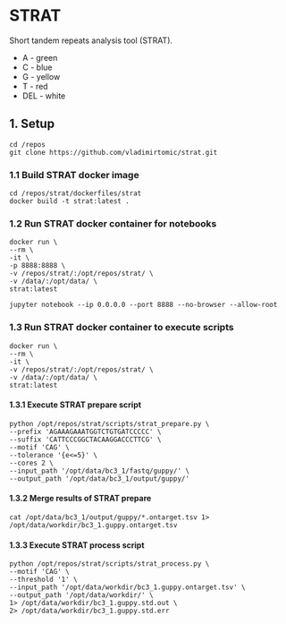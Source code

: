 # STRAT

Short tandem repeats analysis tool (STRAT).

- A - green
- C - blue
- G - yellow
- T - red
- DEL - white

## 1. Setup

```
cd /repos
git clone https://github.com/vladimirtomic/strat.git
```

### 1.1 Build STRAT docker image

```
cd /repos/strat/dockerfiles/strat
docker build -t strat:latest .
```

### 1.2 Run STRAT docker container for notebooks

```
docker run \
--rm \
-it \
-p 8888:8888 \
-v /repos/strat/:/opt/repos/strat/ \
-v /data/:/opt/data/ \
strat:latest
```

```
jupyter notebook --ip 0.0.0.0 --port 8888 --no-browser --allow-root
```

### 1.3 Run STRAT docker container to execute scripts

```
docker run \
--rm \
-it \
-v /repos/strat/:/opt/repos/strat/ \
-v /data/:/opt/data/ \
strat:latest
```

#### 1.3.1 Execute STRAT prepare script

```
python /opt/repos/strat/scripts/strat_prepare.py \
--prefix 'AGAAAGAAATGGTCTGTGATCCCCC' \
--suffix 'CATTCCCGGCTACAAGGACCCTTCG' \
--motif 'CAG' \
--tolerance '{e<=5}' \
--cores 2 \
--input_path '/opt/data/bc3_1/fastq/guppy/' \
--output_path '/opt/data/bc3_1/output/guppy/'
```

#### 1.3.2 Merge results of STRAT prepare

```
cat /opt/data/bc3_1/output/guppy/*.ontarget.tsv 1> /opt/data/workdir/bc3_1.guppy.ontarget.tsv
```

#### 1.3.3 Execute STRAT process script

```
python /opt/repos/strat/scripts/strat_process.py \
--motif 'CAG' \
--threshold '1' \
--input_path '/opt/data/workdir/bc3_1.guppy.ontarget.tsv' \
--output_path '/opt/data/workdir/' \
1> /opt/data/workdir/bc3_1.guppy.std.out \
2> /opt/data/workdir/bc3_1.guppy.std.err
```
